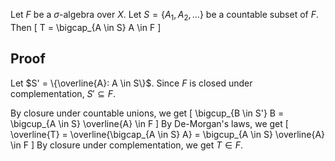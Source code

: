 Let $F$ be a $\sigma$-algebra over $X$.
Let $S = \{A_1, A_2, \ldots\}$ be a countable subset of $F$.
Then
\[ T = \bigcap_{A \in S} A \in F \]

## Proof

Let $S' = \{\overline{A}: A \in S\}$.
Since $F$ is closed under complementation, $S' \subseteq F$.

By closure under countable unions, we get
\[ \bigcup_{B \in S'} B = \bigcup_{A \in S} \overline{A} \in F \]
By De-Morgan's laws, we get
\[ \overline{T} = \overline{\bigcap_{A \in S} A} = \bigcup_{A \in S} \overline{A} \in F \]
By closure under complementation, we get $T \in F$.
